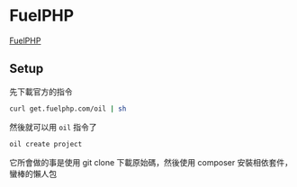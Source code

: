 FuelPHP
=======

[FuelPHP](http://fuelphp.com/)

Setup
-----

先下載官方的指令

```bash
curl get.fuelphp.com/oil | sh
```

然後就可以用 `oil` 指令了

```bash
oil create project
```

它所會做的事是使用 git clone 下載原始碼，然後使用 composer 安裝相依套件，蠻棒的懶人包
